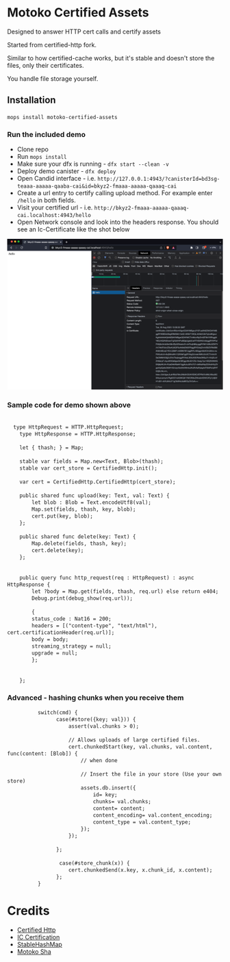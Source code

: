 # Motoko Certified Assets

Designed to answer HTTP cert calls and certify assets

Started from certified-http fork.

Similar to how certified-cache works, but it's stable and doesn't store the files, only their certificates.

You handle file storage yourself.

## Installation

`mops install motoko-certified-assets`

### Run the included demo

- Clone repo
- Run `mops install`
- Make sure your dfx is running - `dfx start --clean -v`
- Deploy demo canister - `dfx deploy`
- Open Candid interface - i.e. `http://127.0.0.1:4943/?canisterId=bd3sg-teaaa-aaaaa-qaaba-cai&id=bkyz2-fmaaa-aaaaa-qaaaq-cai`
- Create a url entry to certify calling upload method. For example enter `/hello` in both fields.
- Visit your certified url - i.e. `http://bkyz2-fmaaa-aaaaa-qaaaq-cai.localhost:4943/hello`
- Open Network console and look into the headers response. You should see an Ic-Certificate like the shot below

![certified-http-shot](https://github.com/fermartz/motoko-certified-assets/blob/main/certified-http.png)


### Sample code for demo shown above
```mo

  type HttpRequest = HTTP.HttpRequest;
    type HttpResponse = HTTP.HttpResponse;

    let { thash; } = Map;

    stable var fields = Map.new<Text, Blob>(thash);
    stable var cert_store = CertifiedHttp.init();

    var cert = CertifiedHttp.CertifiedHttp(cert_store);

    public shared func upload(key: Text, val: Text) {
        let blob : Blob = Text.encodeUtf8(val);
        Map.set(fields, thash, key, blob);
        cert.put(key, blob);
    };

    public shared func delete(key: Text) {
        Map.delete(fields, thash, key);
        cert.delete(key);
    };


    public query func http_request(req : HttpRequest) : async HttpResponse {
        let ?body = Map.get(fields, thash, req.url) else return e404;
        Debug.print(debug_show(req.url));

        {
        status_code : Nat16 = 200;
        headers = [("content-type", "text/html"), cert.certificationHeader(req.url)];
        body = body;
        streaming_strategy = null;
        upgrade = null;
        };
    

    };

```

### Advanced - hashing chunks when you receive them

```mo
          switch(cmd) {
                case(#store({key; val})) {
                    assert(val.chunks > 0);

                    // Allows uploads of large certified files.
                    cert.chunkedStart(key, val.chunks, val.content, func(content: [Blob]) {
                        // when done

                        // Insert the file in your store (Use your own store)
                        assets.db.insert({
                            id= key;
                            chunks= val.chunks;
                            content= content;
                            content_encoding= val.content_encoding;
                            content_type = val.content_type;
                        });
                    });

                };

                 case(#store_chunk(x)) {
                    cert.chunkedSend(x.key, x.chunk_id, x.content);
                };
          }
```

# Credits

- [Certified Http](https://github.com/infu/certified-http)
- [IC Certification](https://github.com/nomeata/ic-certification)
- [StableHashMap](https://github.com/canscale/StableHashMap#master)
- [Motoko Sha](https://github.com/enzoh/motoko-sha#master)